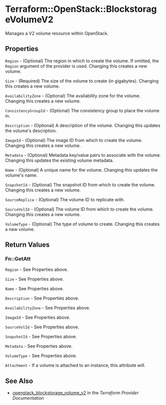 # Terraform::OpenStack::BlockstorageVolumeV2

Manages a V2 volume resource within OpenStack.

## Properties

`Region` - (Optional) The region in which to create the volume. If omitted, the `Region` argument of the provider is used. Changing this creates a new volume.

`Size` - (Required) The size of the volume to create (in gigabytes). Changing this creates a new volume.

`AvailabilityZone` - (Optional) The availability zone for the volume. Changing this creates a new volume.

`ConsistencyGroupId` - (Optional) The consistency group to place the volume in.

`Description` - (Optional) A description of the volume. Changing this updates the volume's description.

`ImageId` - (Optional) The image ID from which to create the volume. Changing this creates a new volume.

`Metadata` - (Optional) Metadata key/value pairs to associate with the volume. Changing this updates the existing volume metadata.

`Name` - (Optional) A unique name for the volume. Changing this updates the volume's name.

`SnapshotId` - (Optional) The snapshot ID from which to create the volume. Changing this creates a new volume.

`SourceReplica` - (Optional) The volume ID to replicate with.

`SourceVolId` - (Optional) The volume ID from which to create the volume. Changing this creates a new volume.

`VolumeType` - (Optional) The type of volume to create. Changing this creates a new volume.


## Return Values

### Fn::GetAtt

`Region` - See Properties above.

`Size` - See Properties above.

`Name` - See Properties above.

`Description` - See Properties above.

`AvailabilityZone` - See Properties above.

`ImageId` - See Properties above.

`SourceVolId` - See Properties above.

`SnapshotId` - See Properties above.

`Metadata` - See Properties above.

`VolumeType` - See Properties above.

`Attachment` - If a volume is attached to an instance, this attribute will.

## See Also

* [openstack_blockstorage_volume_v2](https://www.terraform.io/docs/providers/openstack/r/blockstorage_volume_v2.html) in the _Terraform Provider Documentation_